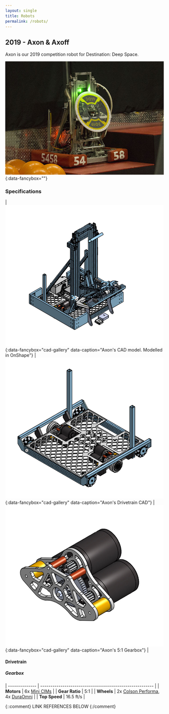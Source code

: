 ```yaml
---
layout: single
title: Robots
permalink: /robots/
---
```


## 2019 - Axon & Axoff
Axon is our 2019 competition robot for Destination: Deep Space.

[![axon-1]][axon-1-full]{:data-fancybox=""}

### Specifications

| [![axon-cad]][axon-cad-2x]{:data-fancybox="cad-gallery" data-caption="Axon's CAD model. Modelled in OnShape"} | [![axon-drivetrain]][axon-drivetrain-2x]{:data-fancybox="cad-gallery" data-caption="Axon's Drivetrain CAD"} | [![axon-gearbox]][axon-gearbox-2x]{:data-fancybox="cad-gallery" data-caption="Axon's 5:1 Gearbox"} |

#### Drivetrain

##### Gearbox

| -------------- | -------------------------------------------------------- |
| **Motors**     | 6x [Mini CIMs] |
| **Gear Ratio** | 5:1                             |
| **Wheels**     | 2x [Colson Performa], 4x [DuraOmni] |
| **Top Speed**  | 16.5 ft/s                       |


{::comment}
LINK REFERENCES BELOW
{:/comment}

[home]: /
[robots]: /robots/

[axon-1]: /images/robots/2019/axon-1.jpg
[axon-1-full]: /images/robots/2019/axon-1-full.jpg

[axon-cad]: /images/robots/2019/axon-cad.jpg
[axon-cad-2x]: /images/robots/2019/axon-cad-2x.jpg

[axon-drivetrain]: /images/robots/2019/axon-drivetrain.jpg
[axon-drivetrain-2x]: /images/robots/2019/axon-drivetrain-2x.jpg

[axon-gearbox]: /images/robots/2019/axon-gearbox.jpg
[axon-gearbox-2x]: /images/robots/2019/axon-gearbox-2x.jpg

[Mini CIMs]: https://www.vexrobotics.com/217-3371.html
[Colson Performa]: https://www.colsoncaster.com/wheel/performa-conductive/
[DuraOmni]: https://www.andymark.com/products/4-in-duraomni-wheel
